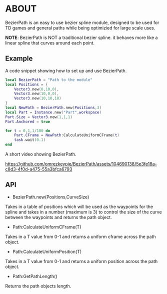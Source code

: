 # ABOUT
BezierPath is an easy to use bezier spline module, designed to be used for TD games and general paths while being optimizied for large scale uses.

__NOTE__: BezierPath is NOT a traditional bezier spline. it behaves more like a linear spline that curves around each point.

## Example

A code snippet showing how to set up and use BezierPath.
```lua
local BezierPath = "Path to the module"
local Positions = {
    Vector3.new(0,10,0),
    Vector3.new(10,0,0),
    Vector3.new(10,10,10)
}
local NewPath = BezierPath.new(Positions,3)
local Part = Instance.new("Part",workspace)
Part.Size = Vector3.new(1,1,1)
Part.Anchored = true

for t = 0,1,1/100 do
    Part.CFrame = NewPath:CalculateUniformCFrame(t)
    task.wait(0.1)
end
```
A short video showing BezierPath.



https://github.com/omrezkeypie/BezierPath/assets/104690138/5e3fe18a-c8d3-4f0d-a475-55a3bfca6793


## API

* BezierPath.new(Positions,CurveSize)

Takes in a table of positions which will be used as the waypoints for the spline and takes in a number (maximum is 3) to control the size of the curve between the waypoints and returns the path object.

* Path:CalculateUniformCFrame(T)
  
Takes in a T value from 0-1 and returns a uniform cframe across the path object.

* Path:CalculateUniformPosition(T)
  
Takes in a T value from 0-1 and returns a uniform position across the path object.

* Path:GetPathLength()

Returns the path objects length.
